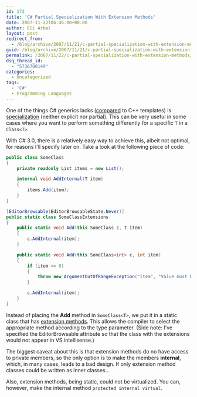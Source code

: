 ```yaml
---
id: 172
title: 'C# Partial Specialization With Extension Methods'
date: 2007-11-22T06:46:00+00:00
author: Eli Arbel
layout: post
redirect_from:
  - /blog/archive/2007/11/21/c-partial-specialization-with-extension-methods.aspx.html
guid: /blog/archive/2007/11/21/c-partial-specialization-with-extension-methods.aspx
permalink: /2007/11/22/c-partial-specialization-with-extension-methods/
dsq_thread_id:
  - "5736700149"
categories:
  - Uncategorized
tags:
  - 'C#'
  - Programming Languages
---
```

One of the things C# generics lacks ([compared](http://msdn2.microsoft.com/en-us/library/c6cyy67b.aspx) to C++ templates) is [specialization](http://msdn2.microsoft.com/en-us/library/c401y1kb.aspx) (neither explicit nor partial). This can be very useful in some cases where you want to perform something differently for a specific `T` in a `Class<T>`.

<!--more-->

With C# 3.0, there is a relatively easy way to achieve this, albeit not optimal, for reasons I'll specify later on. Take a look at the following piece of code:

```csharp
public class SomeClass
{
    private readonly List items = new List();

    internal void AddInternal(T item)
    {
        items.Add(item);
    }
}

[EditorBrowsable(EditorBrowsableState.Never)]
public static class SomeClassExtensions
{
    public static void Add(this SomeClass c, T item)
    {
        c.AddInternal(item);
    }

    public static void Add(this SomeClass<int> c, int item)
    {
        if (item <= 0)
        {
            throw new ArgumentOutOfRangeException("item", "Value must be a positive integer.");
        }

        c.AddInternal(item);
    }
}  
```

Instead of placing the **Add** method in `SomeClass<T>`, we put it in a static class that has [extension methods](http://msdn2.microsoft.com/en-us/library/ms364047.aspx#cs3spec_topic3). This allows the compiler to select the appropriate method according to the type parameter. (Side note: I've specified the EditorBrowsable attribute so that the class with the extensions would not appear in VS intellisense.)

The biggest caveat about this is that extension methods do no have access to private members, so the only option is to make the members **internal**, which, in many cases, leads to a bad design. If only extension method classes could be written as inner classes...

Also, extension methods, being static, could not be virtualized. You can, however, make the internal method `protected internal virtual`.